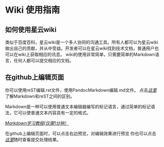 # Wiki 使用指南

## 如何使用星云wiki
类似于百度百科，星云wiki是一个多人协同的沟通工具。所有人都可以为星云wiki做出自己的贡献，并从中受益。开发者可以在星云wiki找到技术文档，普通用户也可以在wiki上获取相应的讯息。
wiki的使用非常简单，只需要简单的Markdown语言，任何人都可以提交相应的文档。

## 在github上编辑页面
你可以使用reST编辑.rst文件，使用PandocMarkdown编辑.md文件。
点击[*这里*](http://www.unexpected-vortices.com/doc-notes/markdown-and-rest-compared.html)了解Markdown和reST之间的区别。

Markdown是一种可以使用普通文本编辑器编写的标记语言，通过简单的标记语法，它可以使普通文本内容具有一定的格式。

[*Markdown学习教程(仅需1分钟）*](https://www.jianshu.com/p/335db5716248)

在github上编辑页面时，可以点击右边预览，对编辑效果进行预览
你也可以点击[*这里*](https://readthedocs.org/projects/nebdocs/builds/)随时查看提交处理结果。
